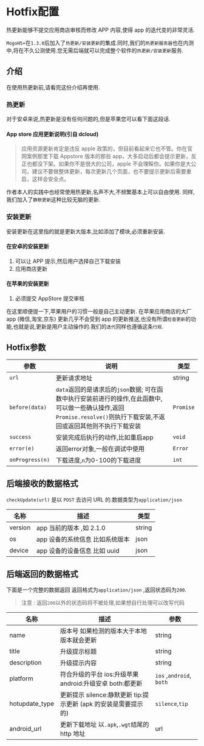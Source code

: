 # Hotfix配置

热更新能够不提交应用商店审核而修改 APP 内容,使得 app 的迭代变的非常灵活.

`MogoH5+`在`1.3.0`后加入了`热更新/安装更新`的集成.同时,我们的`热更新服务器`也在内测中,将在不久公测使用.您无需后端就可以完成整个软件的`热更新/安装更新`服务.

## 介绍

在使用热更新前,请看完这份介绍再使用.

### 热更新

对于安卓来说,热更新是没有任何问题的,但是苹果您可以看下面这段话.

#### App store 应用更新说明(引自 dcloud)

> 应用资源更新肯定是违反 apple 政策的，但目前看起来它也不管。你在官网案例那里下载 Appstore 版本的那些 app，大多启动后都会提示更新，反正也都没下架。如果你不是很大的公司，apple 不会理睬你。如果你是大公司，建议不要做整体更新，每次更新几个页面，也不要提示更新后需要重启，这样会安全点。

作者本人的实践中也经常使用热更新,名声不大,不频繁基本上可以自由使用.
同样,我们加入了`静默更新`这种比较无脑的更新.

### 安装更新

安装更新在这里指的就是更新大版本,比如添加了模块,必须重新安装.

#### 在安卓的安装更新

1.  可以让 APP 提示,然后用户选择自己下载安装
2.  应用商店更新

#### 在苹果的安装更新

1.  必须提交 AppStore 提交审核

在这里顺便提一下,苹果用户的习惯一般是自己主动更新.
在苹果应用商店的大厂 app (微信,淘宝,京东) 更新几乎不会受到 app 的更新推送,也没有所谓`检查更新`的功能,也就是说,更新是用户主动操作的.我们的`迭代`同样也遵循这条`行规`.


## Hotfix参数

|参数|说明|类型|
|-|-|---|
|`url`|更新请求地址|string|
|`before(data)`| `data`返回的是请求后的`json`数据; 可在函数中执行安装前进行的操作,在此函数中,可以做一些确认操作,返回`Promise.resolve()`则执行下载安装,不返回或返回其他则不执行下载安装|`Promise`|
|`success`|安装完成后执行的动作,比如重启app|`void`|
|`error(e)`|返回error对象,一般在调试中使用|`Error`|
|`onProgress(n)`|下载进度,`n`为0-100的下载进度|`int`|



## 后端接收的数据格式

`checkUpdate(url)` 是以 `POST` 去访问 URL 的.数据类型为`application/json`

| 名称    | 描述                            | 类型   |
| ------- | ------------------------------- | ------ |
| version | app 当前的版本 ,如 2.1.0        | string |
| os      | app 设备的系统信息 比如系统版本 | json   |
| device  | app 设备的设备信息 比如 uuid    | json   |

## 后端返回的数据格式

下面是一个完整的数据返回 返回格式为`application/json` ,返回状态码为`200`.

> 注意 : 返回`200`以外的状态码将不被处理,如果想自行处理可以改写代码

| 名称           | 描述                                                            | 参数                     |
| -------------- | --------------------------------------------------------------- | ------------------------ |
| name           | 版本号 如果检测的版本大于本地版本就会更新                       | string                   |
| title          | 升级提示标题                                                    | string                   |
| description    | 升级提示内容                                                    | string                   |
| platform       | 符合升级的平台 ios:升级苹果 android:升级安卓 both:都更新        | `ios` ,`android`, `both` |
| hotupdate_type | 更新提示 silence:静默更新 tip:提示更新 (apk 的安装是需要提示的) | `silence`,`tip`          |
| android_url    | 更新下载地址 以`.apk`,`.wgt`结尾的 http 地址                    | url                      |
